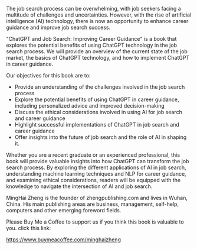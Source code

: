 
The job search process can be overwhelming, with job seekers facing a multitude of challenges and uncertainties. However, with the rise of artificial intelligence (AI) technology, there is now an opportunity to enhance career guidance and improve job search success.

"ChatGPT and Job Search: Improving Career Guidance" is a book that explores the potential benefits of using ChatGPT technology in the job search process. We will provide an overview of the current state of the job market, the basics of ChatGPT technology, and how to implement ChatGPT in career guidance.

Our objectives for this book are to:

* Provide an understanding of the challenges involved in the job search process
* Explore the potential benefits of using ChatGPT in career guidance, including personalized advice and improved decision-making
* Discuss the ethical considerations involved in using AI for job search and career guidance
* Highlight successful implementations of ChatGPT in job search and career guidance
* Offer insights into the future of job search and the role of AI in shaping it.

Whether you are a recent graduate or an experienced professional, this book will provide valuable insights into how ChatGPT can transform the job search process. By exploring the different applications of AI in job search, understanding machine learning techniques and NLP for career guidance, and examining ethical considerations, readers will be equipped with the knowledge to navigate the intersection of AI and job search.

MingHai Zheng is the founder of zhengpublishing.com and lives in Wuhan, China. His main publishing areas are business, management, self-help, computers and other emerging foreword fields.

Please Buy Me a Coffee to support us if you think this book is valuable to you. click this link:

https://www.buymeacoffee.com/minghaizheng
